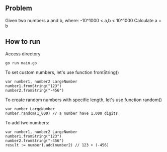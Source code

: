 ## Problem
Given two numbers a and b, where:
	-10^1000 < a,b < 10^1000
Calculate a + b

## How to run
Access directory
```
go run main.go
```

To set custom numbers, let's use function fromString()
```
var number1, number2 LargeNumber
number1.fromString("123")
number2.fromString("-456")
```

To create random numbers with specific length, let's use function random()
```
var number LargeNumber
number.random(1_000) // a number have 1,000 digits
```
To add two numbers:
```
var number1, number2 LargeNumber
number1.fromString("123")
number2.fromString("-456")
result := number1.add(number2) // 123 + (-456)
```